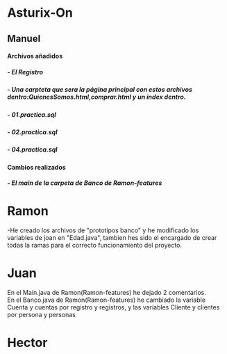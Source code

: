 # Asturix-On
## Manuel
#### Archivos añadidos
##### - El Registro
##### - Una carpteta que sera la página principal con estos archivos dentro:QuienesSomos.html,comprar.html y un index dentro.
##### - 01.practica.sql
##### - 02.practica.sql
##### - 04.practica.sql

#### Cambios realizados
##### - El main de la carpeta de Banco de Ramon-features
# Ramon
-He creado los archivos de "prototipos banco" y he modificado los variables de joan en "Edad.java", tambien hes sido el encargado de 
crear todas la ramas para el correcto funcionamiento del proyecto.
# Juan
En el Main.java de Ramon(Ramon-features) he dejado 2 comentarios.<br>
En el Banco.java de Ramon(Ramon-features) he cambiado la variable Cuenta y cuentas por registro y registros, y las variables Cliente y clientes por persona y personas<br>
# Hector